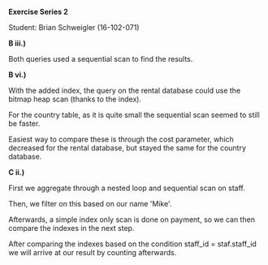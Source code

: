 **Exercise Series 2**

Student: Brian Schweigler (16-102-071)



**B iii.)**

Both queries used a sequential scan to find the results.



**B vi.)**

With the added index, the query on the rental database could use the bitmap heap scan (thanks to the index).

For the country table, as it is quite small the sequential scan seemed to still be faster.

Easiest way to compare these is through the cost parameter, which decreased for the rental database, but stayed the same for the country database.





**C ii.)**

First we aggregate through a nested loop and sequential scan on staff.

Then, we filter on this based on our name 'Mike'.

Afterwards, a simple index only scan is done on payment, so we can then compare the indexes in the next step.

After comparing the indexes based on the condition staff_id = staf.staff_id we will arrive at our result by counting afterwards.